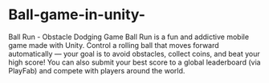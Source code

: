# Ball-game-in-unity-
Ball Run - Obstacle Dodging Game Ball Run is a fun and addictive mobile game made with Unity. Control a rolling ball that moves forward automatically — your goal is to avoid obstacles, collect coins, and beat your high score!  You can also submit your best score to a global leaderboard (via PlayFab) and compete with players around the world.
